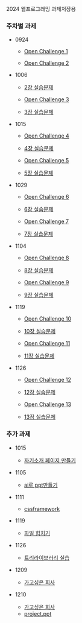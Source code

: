 2024 웹프로그래밍 과제저장용

 
### 주차별 과제
- 0924
  - [Open Challenge 1](P.58) 

  - [Open Challenge 2](P.104) 
 
- 1006
  - [2장 실습문제](p.107~110)

  - [Open Challenge 3](p.151)
  - [3장 실습문제](p.153~155)
  
- 1015
  - [Open Challenge 4](p.202)
  - [4장 실습문제](p.207~210)

  - [Open Challenge 5](p.249)
  - [5장 실습문제](p.253~256)
  
- 1029
  - [Open Challenge 6](p.303)
  - [6장 실습문제](p.307~310)

  - [Open Challenge 7](p.340)
  - [7장 실습문제](p.343~347)
   
- 1104
  - [Open Challenge 8](p.380)
  - [8장 실습문제](p.383~389)

  - [Open Challenge 9](p.430)
  - [9장 실습문제](p.434~438)
  
- 1119
  - [Open Challenge 10](p.469)
  - [10장 실습문제](p.471~475)

  - [Open Challenge 11](p.507)
  - [11장 실습문제](p.509~513)
 
- 1126 

  - [Open Challenge 12](p.549)
  - [12장 실습문제](p.552~554)

  - [Open Challenge 13](p.587)
  - [13장 실습문제](p.590~592)

    
### 추가 과제 

  - 1015
    - [자기소개 페이지 만들기](selfintroduce)
  
   - 1105
     - [ai로 ppt만들기](node.js)
  
  - 1111
    - [cssframework](cssframework)

 - 1119
    - [파일 힙치기](11-19실습)

  - 1126
    - [트리라이브러리 실습](11-26실습)
   
  - 1209
    - [가고싶은 회사](company)
   
  - 1210
    - [가고싶은 회사](company)
    - [project.ppt](project)

